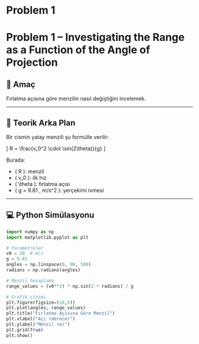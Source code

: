 # Problem 1
# Problem 1 – Investigating the Range as a Function of the Angle of Projection

## 🎯 Amaç
Fırlatma açısına göre menzilin nasıl değiştiğini incelemek.

---

## 📘 Teorik Arka Plan
Bir cismin yatay menzili şu formülle verilir:

\[
R = \frac{v_0^2 \cdot \sin(2\theta)}{g}
\]

Burada:
- \( R \): menzil
- \( v_0 \): ilk hız
- \( \theta \): fırlatma açısı
- \( g = 9.81 \, m/s^2 \): yerçekimi ivmesi

---

## 💻 Python Simülasyonu

```python
import numpy as np
import matplotlib.pyplot as plt

# Parametreler
v0 = 20  # m/s
g = 9.81
angles = np.linspace(0, 90, 500)
radians = np.radians(angles)

# Menzil hesaplama
range_values = (v0**2) * np.sin(2 * radians) / g

# Grafik çizimi
plt.figure(figsize=(10,5))
plt.plot(angles, range_values)
plt.title("Fırlatma Açısına Göre Menzil")
plt.xlabel("Açı (derece)")
plt.ylabel("Menzil (m)")
plt.grid(True)
plt.show()

